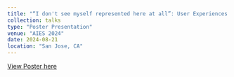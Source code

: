 ```yaml
---
title: "“I don't see myself represented here at all”: User Experiences of Stable Diffusion Outputs Containing Representational Harms across Gender Identities and Nationalities"
collection: talks
type: "Poster Presentation"
venue: "AIES 2024"
date: 2024-08-21
location: "San Jose, CA"
---
```


[View Poster here](https://www.canva.com/design/DAGTemJRukY/VXuj9XyQuvhfUoPkxdTZGg/view?utm_content=DAGTemJRukY&utm_campaign=designshare&utm_medium=link2&utm_source=uniquelinks&utlId=hec2353b8fb)
